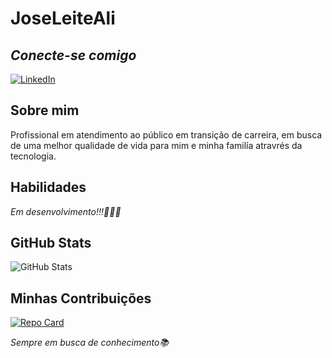 # **JoseLeiteAli**

## _**Conecte-se comigo**_
[![LinkedIn](https://img.shields.io/badge/LinkedIn-000?style=for-the-badge&logo=linkedin&logoColor=0E76A8)](https://www.linkedin.com/in/josé-leite-b6404a148/)

## **Sobre mim**
Profissional em atendimento ao público em transição de carreira, em busca de uma melhor qualidade de vida para mim e minha familía atravrés da tecnologia.

## **Habilidades**
*Em desenvolvimento!!!👷🚨🚧*

## **GitHub Stats**
![GitHub Stats](https://github-readme-stats.vercel.app/api?username=JoseLeiteAli&theme=transparent&bg_color=000&border_color=30A3DC&show_icons=true&icon_color=30A3DC&title_color=E94D5F&text_color=FFF)

## **Minhas Contribuições**
[![Repo Card](https://github-readme-stats.vercel.app/api/pin/?username=JoseLeiteAli&repo=dio-lab-open-source&bg_color=000&border_color=30A3DC&show_icons=true&icon_color=30A3DC&title_color=E94D5F&text_color=FFF)](https://github.com/JoseLeiteAli/dio-lab-open-source)

*Sempre em busca de conhecimento📚*
